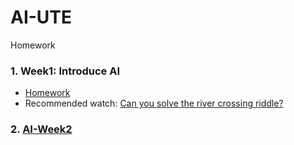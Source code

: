 # AI-UTE
Homework
### 1. Week1: Introduce AI
- [Homework](./Notebooks/Week1/homework.md)
- Recommended watch: [Can you solve the river crossing riddle?](https://www.youtube.com/watch?v=ADR7dUoVh_c&ab_channel=TED-Ed)
### 2. [AI-Week2]()
